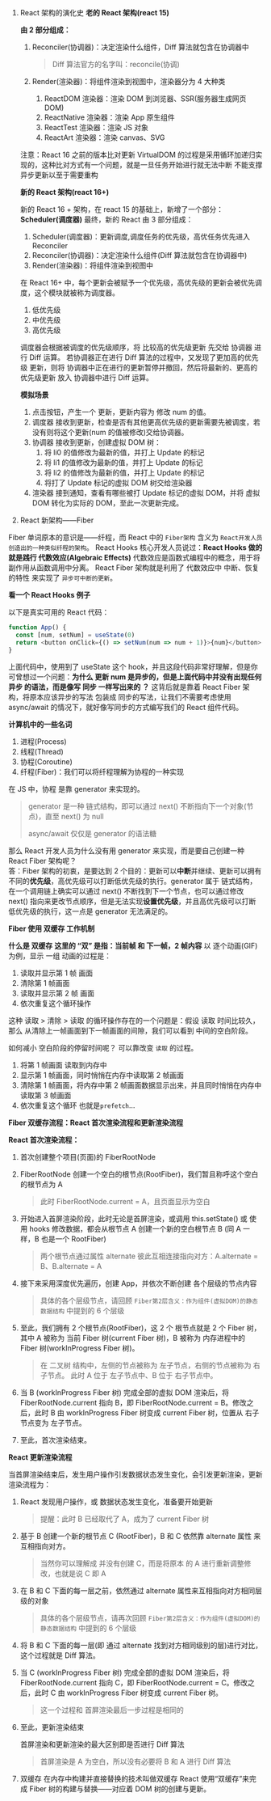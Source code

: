 1. React 架构的演化史
   **老的 React 架构(react 15)**

   **由 2 部分组成：**

   1. Reconciler(协调器)：决定渲染什么组件，Diff 算法就包含在协调器中

      > Diff 算法官方的名字叫：reconcile(协调)

   2. Render(渲染器)：将组件渲染到视图中，渲染器分为 4 大种类

      1. ReactDOM 渲染器：渲染 DOM 到浏览器、SSR(服务器生成网页 DOM)
      2. ReactNative 渲染器：渲染 App 原生组件
      3. ReactTest 渲染器：渲染 JS 对象
      4. ReactArt 渲染器：渲染 canvas、SVG

   注意：React 16 之前的版本比对更新 VirtualDOM 的过程是采用循环加递归实现的，这种比对方式有一个问题，就是一旦任务开始进行就无法中断
   不能支撑异步更新以至于需要重构

   **新的 React 架构(react 16+)**

   新的 React 16 + 架构，在 react 15 的基础上，新增了一个部分：**Scheduler(调度器)**
   最终，新的 React 由 3 部分组成：

   1. Scheduler(调度器)：更新调度,调度任务的优先级，高优任务优先进入 Reconciler
   2. Reconciler(协调器)：决定渲染什么组件(Diff 算法就包含在协调器中)
   3. Render(渲染器)：将组件渲染到视图中

   在 React 16+ 中，每个更新会被赋予一个优先级，高优先级的更新会被优先调度，这个模块就被称为调度器。

   1. 低优先级
   2. 中优先级
   3. 高优先级

   调度器会根据被调度的优先级顺序，将 比较高的优先级更新 先交给 协调器 进行 Diff 运算。
   若协调器正在进行 Diff 算法的过程中，又发现了更加高的优先级 更新，则将 协调器中正在进行的更新暂停并撤回，然后将最新的、更高的优先级更新 放入 协调器中进行 Diff 运算。

   **模拟场景**

   1. 点击按钮，产生一个 更新，更新内容为 修改 num 的值。
   2. 调度器 接收到更新，检查是否有其他更高优先级的更新需要先被调度，若没有则将这个更新(num 的值被修改)交给协调器。
   3. 协调器 接收到更新，创建虚拟 DOM 树：
      1. 将 li0 的值修改为最新的值，并打上 Update 的标记
      2. 将 li1 的值修改为最新的值，并打上 Update 的标记
      3. 将 li2 的值修改为最新的值，并打上 Update 的标记
      4. 将打了 Update 标记的虚拟 DOM 树交给渲染器
   4. 渲染器 接到通知，查看有哪些被打 Update 标记的虚拟 DOM，并将 虚拟 DOM 转化为实际的 DOM，至此一次更新完成。

2. React 新架构——Fiber

Fiber 单词原本的意识是——纤程，而 React 中的 `Fiber架构` 含义为 `React开发人员创造出的一种类似纤程的架构`。
React Hooks 核心开发人员说过：**React Hooks 做的就是践行 代数效应(Algebraic Effects)**
代数效应是函数式编程中的概念，用于将副作用从函数调用中分离。
React Fiber 架构就是利用了 代数效应中 中断、恢复 的特性 来实现了 `异步可中断的更新`。

**看一个 React Hooks 例子**

以下是真实可用的 React 代码：

```js
function App() {
  const [num, setNum] = useState(0)
  return <button onClick={() => setNum(num => num + 1)}>{num}</button> // 不要写内联函数
}
```

上面代码中，使用到了 useState 这个 hook，并且这段代码非常好理解，但是你可曾想过一个问题：**为什么 更新 num 是异步的，但是上面代码中并没有出现任何 异步 的语法，而是像写 同步 一样写出来的 ？**
这背后就是靠着 React Fiber 架构，将原本应该异步的写法 包装成 同步的写法，让我们不需要考虑使用 async/await 的情况下，就好像写同步的方式编写我们的 React 组件代码。

**计算机中的一些名词**

1. 进程(Process)
2. 线程(Thread)
3. 协程(Coroutine)
4. 纤程(Fiber)：我们可以将纤程理解为协程的一种实现

在 JS 中，协程 是靠 generator 来实现的。

> generator 是一种 链式结构，即可以通过 next() 不断指向下一个对象(节点)，直至 next() 为 null
>
> async/await 仅仅是 generator 的语法糖

那么 React 开发人员为什么没有用 generator 来实现，而是要自己创建一种 React Fiber 架构呢？  
答：Fiber 架构的初衷，是要达到 2 个目的：更新可以**中断**并继续、更新可以拥有不同的**优先级**，高优先级可以打断低优先级的执行。generator 属于 链式结构，在一个调用链上确实可以通过 next() 不断找到下一个节点，也可以通过修改 next() 指向来更改节点顺序，但是无法实现**设置优先级**，并且高优先级可以打断低优先级的执行，这一点是 generator 无法满足的。

**Fiber 使用 双缓存 工作机制**

**什么是 双缓存**
**这里的 “双” 是指：当前帧 和 下一帧，2 帧内容**
以 逐个动画(GIF) 为例，显示 一组 动画的过程是：

1. 读取并显示第 1 帧 画面
2. 清除第 1 帧画面
3. 读取并显示第 2 帧 画面
4. 依次重复这个循环操作

这种 读取 > 清除 > 读取 的循环操作存在的一个问题是：假设 读取 时间比较久，那么 从清除上一帧画面到下一帧画面的间隙，我们可以看到 中间的空白阶段。

如何减小 空白阶段的停留时间呢？ 可以靠改变 `读取` 的过程。

1. 将第 1 帧画面 读取到内存中
2. 显示第 1 帧画面，同时悄悄在内存中读取第 2 帧画面
3. 清除第 1 帧画面，将内存中第 2 帧画面数据显示出来，并且同时悄悄在内存中读取第 3 帧画面
4. 依次重复这个循环
   也就是`prefetch`...

**Fiber 双缓存流程：React 首次渲染流程和更新渲染流程**

**React 首次渲染流程：**

1. 首次创建整个项目(页面)的 FiberRootNode

2. FiberRootNode 创建一个空白的根节点(RootFiber)，我们暂且称呼这个空白的根节点为 A

   > 此时 FiberRootNode.current = A，且页面显示为空白

3. 开始进入首屏渲染阶段，此时无论是首屏渲染，或调用 this.setState() 或 使用 hooks 修改数据，都会从根节点 A 创建一个新的空白根节点 B (同 A 一样，B 也是一个 RootFiber)

   > 两个根节点通过属性 alternate 彼此互相连接指向对方：A.alternate = B、B.alternate = A

4. 接下来采用深度优先遍历，创建 App，并依次不断创建 各个层级的节点内容

   > 具体的各个层级节点，请回顾 `Fiber第2层含义：作为组件(虚拟DOM)的静态数据结构` 中提到的 6 个层级

5. 至此，我们拥有 2 个根节点(RootFiber)，这 2 个 根节点就是 2 个 Fiber 树，其中 A 被称为 当前 Fiber 树(current Fiber 树)，B 被称为 内存进程中的 Fiber 树(workInProgress Fiber 树)。

   > 在 二叉树 结构中，左侧的节点被称为 左子节点，右侧的节点被称为 右子节点。 此时 A 位于 左子节点中、B 位于 右子节点中。

6. 当 B (workInProgress Fiber 树) 完成全部的虚拟 DOM 渲染后，将 FiberRootNode.current 指向 B，即 FiberRootNode.current = B。修改之后，此时 B 由 workInProgress Fiber 树变成 current Fiber 树，位置从 右子节点变为 左子节点。

7. 至此，首次渲染结束。

**React 更新渲染流程**

当首屏渲染结束后，发生用户操作引发数据状态发生变化，会引发更新渲染，更新渲染流程为：

1. React 发现用户操作，或 数据状态发生变化，准备要开始更新

   > 提醒：此时 B 已经取代了 A，成为了 current Fiber 树

2. 基于 B 创建一个新的根节点 C (RootFiber)，B 和 C 依然靠 alternate 属性 来互相指向对方。

   > 当然你可以理解成 并没有创建 C，而是将原本 的 A 进行重新调整修改，也就是说 C 即 A

3. 在 B 和 C 下面的每一层之前，依然通过 alternate 属性来互相指向对方相同层级的对象

   > 具体的各个层级节点，请再次回顾 `Fiber第2层含义：作为组件(虚拟DOM)的静态数据结构` 中提到的 6 个层级

4. 将 B 和 C 下面的每一层(即 通过 alternate 找到对方相同级别的层)进行对比，这个过程就是 Diff 算法。

5. 当 C (workInProgress Fiber 树) 完成全部的虚拟 DOM 渲染后，将 FiberRootNode.current 指向 C，即 FiberRootNode.current = C。修改之后，此时 C 由 workInProgress Fiber 树变成 current Fiber 树。

   > 这一个过程和 首屏渲染最后一步过程是相同的

6. 至此，更新渲染结束

   首屏渲染和更新渲染的最大区别即是否进行 Diff 算法

   > 首屏渲染是 A 为空白，所以没有必要将 B 和 A 进行 Diff 算法

7. 双缓存
   在内存中构建并直接替换的技术叫做双缓存
   React 使用“双缓存”来完成 Fiber 树的构建与替换——对应着 DOM 树的创建与更新。
